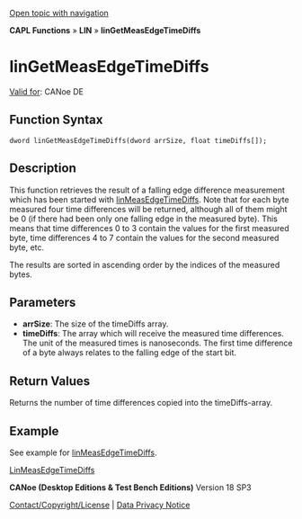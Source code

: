 [Open topic with navigation](../../../../../CANoeDEFamily.htm#Topics/CAPLFunctions/LIN/Functions/CAPLfunctionLINGetMeasEdgeTimeDiffs.md)

**CAPL Functions** » **LIN** » **linGetMeasEdgeTimeDiffs**

# linGetMeasEdgeTimeDiffs

[Valid for](../../../Shared/FeatureAvailability.md): CANoe DE

## Function Syntax

```
dword linGetMeasEdgeTimeDiffs(dword arrSize, float timeDiffs[]);
```

## Description

This function retrieves the result of a falling edge difference measurement which has been started with [linMeasEdgeTimeDiffs](CAPLfunctionLINMeasEdgeTimeDiffs.md). Note that for each byte measured four time differences will be returned, although all of them might be 0 (if there had been only one falling edge in the measured byte). This means that time differences 0 to 3 contain the values for the first measured byte, time differences 4 to 7 contain the values for the second measured byte, etc.

The results are sorted in ascending order by the indices of the measured bytes.

## Parameters

- **arrSize**: The size of the timeDiffs array.
- **timeDiffs**: The array which will receive the measured time differences. The unit of the measured times is nanoseconds. The first time difference of a byte always relates to the falling edge of the start bit.

## Return Values

Returns the number of time differences copied into the timeDiffs-array.

## Example

See example for [linMeasEdgeTimeDiffs](CAPLfunctionLINMeasEdgeTimeDiffs.md).

[LinMeasEdgeTimeDiffs](CAPLfunctionLINMeasEdgeTimeDiffs.md)

**CANoe (Desktop Editions & Test Bench Editions)** Version 18 SP3

[Contact/Copyright/License](../../../Shared/ContactCopyrightLicense.md) | [Data Privacy Notice](https://www.vector.com/int/en/company/get-info/privacy-policy/)
